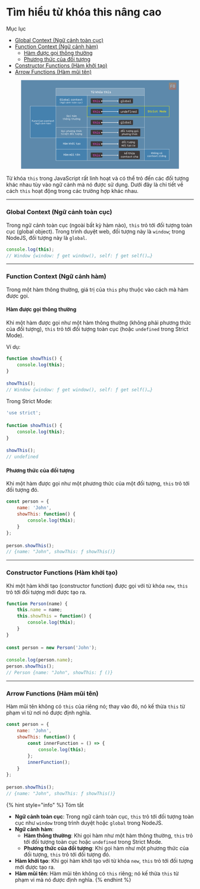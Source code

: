 # Tìm hiểu từ khóa this nâng cao

Mục lục

* [Global Context (Ngữ cảnh toàn cục)](tim-hieu-tu-khoa-this-nang-cao.md#global-context-ngu-canh-toan-cuc)
* [Function Context (Ngữ cảnh hàm)](tim-hieu-tu-khoa-this-nang-cao.md#function-context-ngu-canh-ham)
  * [Hàm được gọi thông thường](tim-hieu-tu-khoa-this-nang-cao.md#ham-duoc-goi-thong-thuong)
  * [Phương thức của đối tượng](tim-hieu-tu-khoa-this-nang-cao.md#phuong-thuc-cua-doi-tuong)
* [Constructor Functions (Hàm khởi tạo)](tim-hieu-tu-khoa-this-nang-cao.md#constructor-functions-ham-khoi-tao)
* [Arrow Functions (Hàm mũi tên)](tim-hieu-tu-khoa-this-nang-cao.md#arrow-functions-ham-mui-ten)

<figure><img src="../.gitbook/assets/6746f42725930.png" alt=""><figcaption></figcaption></figure>

Từ khóa `this` trong JavaScript rất linh hoạt và có thể trỏ đến các đối tượng khác nhau tùy vào ngữ cảnh mà nó được sử dụng. Dưới đây là chi tiết về cách `this` hoạt động trong các trường hợp khác nhau.

***

### Global Context (Ngữ cảnh toàn cục)

Trong ngữ cảnh toàn cục (ngoài bất kỳ hàm nào), `this` trỏ tới đối tượng toàn cục (global object). Trong trình duyệt web, đối tượng này là `window`; trong NodeJS, đối tượng này là `global`.

```javascript
console.log(this);
// Window {window: ƒ get window(), self: ƒ get self()…}
```

***

### Function Context (Ngữ cảnh hàm)

Trong một hàm thông thường, giá trị của `this` phụ thuộc vào cách mà hàm được gọi.

#### Hàm được gọi thông thường

Khi một hàm được gọi như một hàm thông thường (không phải phương thức của đối tượng), `this` trỏ tới đối tượng toàn cục (hoặc `undefined` trong Strict Mode).

Ví dụ:

```javascript
function showThis() {
    console.log(this);
}

showThis();
// Window {window: ƒ get window(), self: ƒ get self()…}
```

Trong Strict Mode:

```javascript
'use strict';

function showThis() {
    console.log(this);
}

showThis();
// undefined
```

#### Phương thức của đối tượng

Khi một hàm được gọi như một phương thức của một đối tượng, `this` trỏ tới đối tượng đó.

```javascript
const person = {
    name: 'John',
    showThis: function() {
        console.log(this);
    }
};

person.showThis();
// {name: "John", showThis: ƒ showThis()}
```

***

### Constructor Functions (Hàm khởi tạo)

Khi một hàm khởi tạo (constructor function) được gọi với từ khóa `new`, `this` trỏ tới đối tượng mới được tạo ra.

```javascript
function Person(name) {
    this.name = name;
    this.showThis = function() {
        console.log(this);
    }
}

const person = new Person('John');

console.log(person.name);
person.showThis();
// Person {name: "John", showThis: ƒ ()}
```

***

### Arrow Functions (Hàm mũi tên)

Hàm mũi tên không có `this` của riêng nó; thay vào đó, nó kế thừa `this` từ phạm vi từ nơi nó được định nghĩa.

```javascript
const person = {
    name: 'John',
    showThis: function() {
        const innerFunction = () => {
            console.log(this);
        };
        innerFunction();
    }
};

person.showThis();
// {name: "John", showThis: ƒ showThis()}
```

{% hint style="info" %}
Tóm tắt

* **Ngữ cảnh toàn cục**: Trong ngữ cảnh toàn cục, `this` trỏ tới đối tượng toàn cục như `window` trong trình duyệt hoặc `global` trong NodeJS.
* **Ngữ cảnh hàm**:
  * **Hàm thông thường**: Khi gọi hàm như một hàm thông thường, `this` trỏ tới đối tượng toàn cục hoặc `undefined` trong Strict Mode.
  * **Phương thức của đối tượng**: Khi gọi hàm như một phương thức của đối tượng, `this` trỏ tới đối tượng đó.
* **Hàm khởi tạo**: Khi gọi hàm khởi tạo với từ khóa `new`, `this` trỏ tới đối tượng mới được tạo ra.
* **Hàm mũi tên**: Hàm mũi tên không có `this` riêng; nó kế thừa `this` từ phạm vi mà nó được định nghĩa.
{% endhint %}
